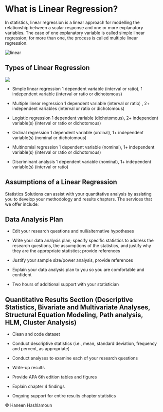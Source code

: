 # What is Linear Regression?

In statistics, linear regression is a linear approach for modelling the relationship between a scalar response and one or more explanatory variables. The case of one explanatory variable is called simple linear regression; for more than one, the process is called multiple linear regression.

![linear](https://cdn.educba.com/academy/wp-content/uploads/2020/04/What-is-Linear-Regression.jpg)


## Types of Linear Regression

![](https://favtutor.com/resources/images/uploads/Types_of_Regression.jpg)

- Simple linear regression
1 dependent variable (interval or ratio), 1 independent variable (interval or ratio or dichotomous)

- Multiple linear regression
1 dependent variable (interval or ratio) , 2+ independent variables (interval or ratio or dichotomous)

- Logistic regression
1 dependent variable (dichotomous), 2+ independent variable(s) (interval or ratio or dichotomous)

- Ordinal regression
1 dependent variable (ordinal), 1+ independent variable(s) (nominal or dichotomous)

- Multinomial regression
1 dependent variable (nominal), 1+ independent variable(s) (interval or ratio or dichotomous)

- Discriminant analysis
1 dependent variable (nominal), 1+ independent variable(s) (interval or ratio)

## Assumptions of a Linear Regression

Statistics Solutions can assist with your quantitative analysis by assisting you to develop your methodology and results chapters. The services that we offer include:

## Data Analysis Plan

- Edit your research questions and null/alternative hypotheses

- Write your data analysis plan; specify specific statistics to address the research questions, the assumptions of the statistics, and justify why they are the appropriate statistics; provide references

- Justify your sample size/power analysis, provide references

- Explain your data analysis plan to you so you are comfortable and confident

- Two hours of additional support with your statistician

## Quantitative Results Section (Descriptive Statistics, Bivariate and Multivariate Analyses, Structural Equation Modeling, Path analysis, HLM, Cluster Analysis)

- Clean and code dataset

- Conduct descriptive statistics (i.e., mean, standard deviation, frequency and percent, as appropriate)

- Conduct analyses to examine each of your research questions

- Write-up results

- Provide APA 6th edition tables and figures

- Explain chapter 4 findings

- Ongoing support for entire results chapter statistics

    
© Haneen Hashlamoun

